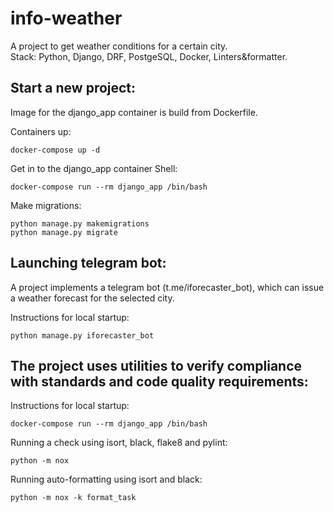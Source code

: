 # info-weather
A project to get weather conditions for a certain city.  
Stack: Python, Django, DRF, PostgeSQL, Docker, Linters&formatter.


## Start a new project:

Image for the django_app container is build from Dockerfile.

Containers up:

```
docker-compose up -d
```

Get in to the django_app container Shell:

```
docker-compose run --rm django_app /bin/bash
```

Make migrations:

```
python manage.py makemigrations
python manage.py migrate
```


## Launching telegram bot:

A project implements a telegram bot (t.me/iforecaster_bot), 
which can issue a weather forecast for the selected city.

Instructions for local startup:

```
python manage.py iforecaster_bot
```


## The project uses utilities to verify compliance with standards and code quality requirements:

Instructions for local startup:
```
docker-compose run --rm django_app /bin/bash
```

Running a check using isort, black, flake8 and pylint:
```
python -m nox
```

Running auto-formatting using isort and black:
```
python -m nox -k format_task
```

